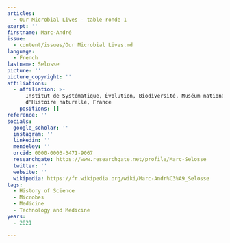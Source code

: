 ```yaml
---
articles:
  - Our Microbial Lives - table-ronde 1
exerpt: ''
firstname: Marc-André
issue:
  - content/issues/Our Microbial Lives.md
language:
  - French
lastname: Selosse
picture: ''
picture_copyright: ''
affiliations:
  - affiliation: >-
      Institut de Systématique, Évolution, Biodiversité, Muséum national
      d'Histoire naturelle, France
    positions: []
reference: ''
socials:
  google_scholar: ''
  instagram: ''
  linkedin: ''
  mendeley: ''
  orcid: 0000-0003-3471-9067
  researchgate: https://www.researchgate.net/profile/Marc-Selosse
  twitter: ''
  website: ''
  wikipedia: https://fr.wikipedia.org/wiki/Marc-Andr%C3%A9_Selosse
tags:
  - History of Science
  - Microbes
  - Medicine
  - Technology and Medicine
years:
  - 2021

---
```

